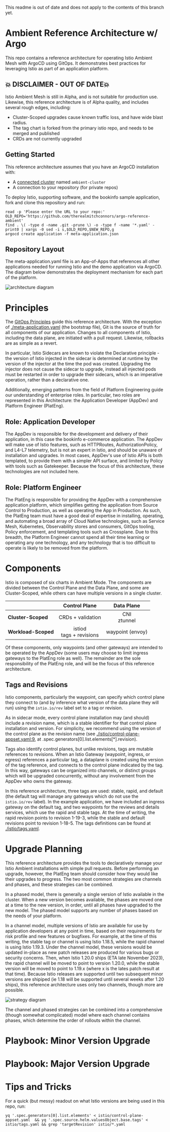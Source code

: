 This readme is out of date and does not apply to the contents of this branch yet.

# Ambient Reference Architecture w/ Argo

This repo contains a reference architecture for operating Istio Ambient Mesh with ArgoCD using GitOps.  It demonstrates best practices for leveraging Istio as part of an application platform.

## :boom: DISCLAIMER - OUT OF DATE:boom:

Istio Ambient Mesh is still in Alpha, and is not suitable for production use.  Likewise, this reference architecture is of Alpha quality, and includes several rough edges, including:
 * Cluster-Scoped upgrades cause known traffic loss, and have wide blast radius.
 * The tag chart is forked from the primary istio repo, and needs to be merged and published
 * CRDs are not currently upgraded

## Getting Started

This reference architecture assumes that you have an ArgoCD installation with:
 * A [connected cluster](https://argo-cd.readthedocs.io/en/stable/user-guide/commands/argocd_cluster/) named `ambient-cluster`
 * A connection to your repository (for private repos)

To deploy Istio, supporting software, and the bookinfo sample application, fork and clone this repository and run:

```
read -p 'Please enter the URL to your repo:'
OLD_REPO='https://github.com/therealmitchconnors/argo-reference-ambient'
find . \( -type d -name .git -prune \) -o -type f -name '*.yaml' -print0 | xargs -0 sed -i s,$OLD_REPO,$NEW_REPO,g
argocd create application -f meta-application.json
```

## Repository Layout

The meta-application.yaml file is an App-of-Apps that references all other applications needed for running Istio and the demo application via ArgoCD.  The diagram below demonstrates the deployment mechanism for each part of the platform.

![architecture diagram][layout]

# Principles

The [GitOps Principles](https://opengitops.dev/) guide this reference architecture.  With the exception of [./meta-application.yaml](./meta-application.yaml) (the bootstrap file), Git is the source of truth for all components of our application.  Changes to all components of Istio, including the data plane, are initiated with a pull request.  Likewise, rollbacks are as simple as a revert.  

In particular, Istio Sidecars are known to violate the Declarative principle - the version of Istio injected in the sidecar is determined at runtime by the version of the injector at the time the pod was created.  Upgrading the injector does not cause the sidecar to upgrade, instead all injected pods must be restarted in order to upgrade their sidecars, which is an imperative operation, rather than a declarative one.

Additionally, emerging patterns from the field of Platform Engineering guide our understanding of enterprise roles.  In particular, two roles are represented in this Architecture: the Application Developer (AppDev) and Platform Engineer (PlatEng).  

## Role: Application Developer
The AppDev is responsible for the development and delivery of their application, in this case the bookinfo e-commerce application.  The AppDev will make use of Istio features, such as HTTPRoutes, AuthorizationPolicy, and L4-L7 telemetry, but is not an expert in Istio, and should be unaware of installation and upgrades.  In most cases, AppDev's use of Istio APIs is both templated, to provide them with a simpler API surface, and limited by Policy with tools such as Gatekeeper.  Because the focus of this architecture, these technologies are not included here.

## Role: Platform Engineer
The PlatEng is responsible for providing the AppDev with a comprehensive application platform, which simplifies getting the application from Source Control to Production, as well as operating the App in Production.  As such, the PlatEng team must have a good deal of expertise in installing, operating, and automating a broad array of Cloud Native technologies, such as Service Mesh, Kubernetes, Observability stores and consumers, GitOps tooling, Policy enforcement, and templating tools such as Crossplane.  Due to this breadth, the Platform Engineer cannot spend all their time learning or operating any one technology, and any technology that is too difficult to operate is likely to be removed from the platform.

# Components

Istio is composed of six charts in Ambient Mode.  The components are divided between the Control Plane and the Data Plane, and some are Cluster-Scoped, while others can have multiple versions in a single cluster.  

|                     | Control Plane              | Data Plane        |
| ------------------- |:--------------------------:| :----------------:|
| **Cluster-Scoped**  | CRDs + validation          | CNI<br>ztunnel    |
| **Workload-Scoped** | istiod<br>tags + revisions |  waypoint (envoy) |

Of these components, only waypoints (and other gateways) are intended to be operated by the AppDev (some users may choose to limit ingress gateways to the PlatEng role as well).  The remainder are the sole responsibility of the PlatEng role, and will be the focus of this reference architecture.

## Tags and Revisions
Istio components, particularly the waypoint, can specify which control plane they connect to (and by inference what version of the data plane they will run) using the `istio.io/rev` label set to a tag or revision.

As in sidecar mode, every control plane installation may (and should) include a revision name, which is a stable identifier for that control plane installation and version.  For simplicity, we recommend using the version of the control plane as the revision name (see [./istio/control-plane-appset.yaml:9](./istio/control-plane-appset.yaml), at .spec.generators[0].list.elements[*].revision).  

Tags also identify control planes, but unlike revisions, tags are mutable references to revisions.  When an Istio Gateway (waypoint, ingress, or egress) references a particular tag, a dataplane is created using the version of the tag reference, and connects to the control plane indicated by the tag.  In this way, gateways can be organized into channels, or distinct groups which will be upgraded concurrently, without any involvement from the AppDev who owns the gateway.

In this reference architecture, three tags are used: stable, rapid, and default (the default tag will manage any gateways which do not use the `istio.io/rev` label).  In the example application, we have included an ingress gateway on the default tag, and two waypoints for the reviews and details services, which use the rapid and stable tags.  At the time of writing, the rapid revision points to revision 1-19-3, while the stable and default revisions point to revision 1-18-5.  The tags definitions can be found at [./istio/tags.yaml](./istio/tags.yaml).

# Upgrade Planning

This reference architecture provides the tools to declaratively manage your Istio Ambient installations with simple pull requests.  Before performing an upgrade, however, the PlatEng team should consider how they would like their upgrades to progress.  The two most common strategies are channels and phases, and these strategies can be combined.

In a phased model, there is generally a single version of Istio available in the cluster.  When a new version becomes available, the phases are moved one at a time to the new version, in order, until all phases have upgraded to the new model.  The phased model supports any number of phases based on the needs of your platform.

In a channel model, multiple versions of Istio are available for use by application developers at any point in time, based on their requirements for risk profile and new features or bugfixes.  For example, at the time of this writing, the stable tag or channel is using Istio 1.18.5, while the rapid channel is using Istio 1.19.3.  Under the channel model, these versions would be updated in-place as new patch releases are produced for various bugs or security concerns.  Then, when Istio 1.20.0 ships (ETA late November 2023), the rapid channel will be moved to point to version 1.20.0, while the stable version will be moved to point to 1.19.x (where x is the lates patch result at that time).  Because Istio releases are supported until two subsequent minor versions are shipiped (ie 1.18 will be supported until several weeks after 1.20 ships), this reference architecture uses only two channels, though more are possible.

![strategy diagram][strategies]

The channel and phased strategies can be combined into a comprehensive (though somewhat complicated) model where each channel contains phases, which determine the order of rollouts within the channel.

# Playbook: Minor Version Upgrade

# Playbook: Major Version Upgrade

# Tips and Tricks

For a quick (but messy) readout on what Istio versions are being used in this repo, run:

```
yq '.spec.generators[0].list.elements' < istio/control-plane-appset.yaml  && yq '.spec.source.helm.valuesObject.base.tags' < istio/tags.yaml && grep 'targetRevision' istio/*.yaml
```

[layout]: ./documentation/argo-reference-arch.svg "Repo Layout Diagram"
[strategies]: ./documentation/Ambient%20Upgrade%20-%20Strategies.png "Upgrade Strategies Diagram"